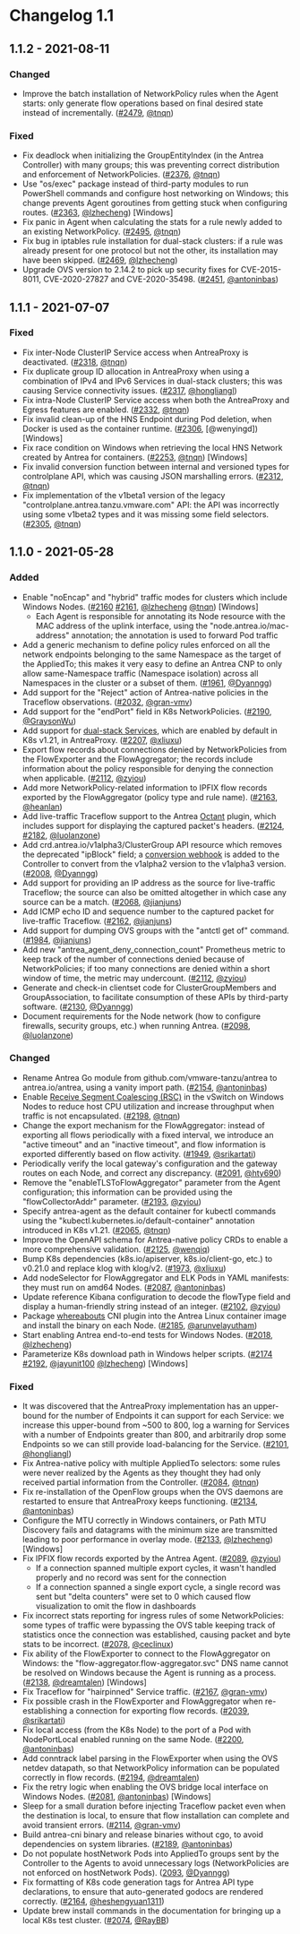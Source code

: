# Changelog 1.1

## 1.1.2 - 2021-08-11

### Changed

- Improve the batch installation of NetworkPolicy rules when the Agent starts: only generate flow operations based on final desired state instead of incrementally. ([#2479](https://github.com/antrea-io/antrea/pull/2479), [@tnqn])

### Fixed

- Fix deadlock when initializing the GroupEntityIndex (in the Antrea Controller) with many groups; this was preventing correct distribution and enforcement of NetworkPolicies. ([#2376](https://github.com/antrea-io/antrea/pull/2376), [@tnqn])
- Use "os/exec" package instead of third-party modules to run PowerShell commands and configure host networking on Windows; this change prevents Agent goroutines from getting stuck when configuring routes. ([#2363](https://github.com/antrea-io/antrea/pull/2363), [@lzhecheng]) [Windows]
- Fix panic in Agent when calculating the stats for a rule newly added to an existing NetworkPolicy. ([#2495](https://github.com/antrea-io/antrea/pull/2495), [@tnqn])
- Fix bug in iptables rule installation for dual-stack clusters: if a rule was already present for one protocol but not the other, its installation may have been skipped. ([#2469](https://github.com/antrea-io/antrea/pull/2469), [@lzhecheng])
- Upgrade OVS version to 2.14.2 to pick up security fixes for CVE-2015-8011, CVE-2020-27827 and CVE-2020-35498. ([#2451](https://github.com/antrea-io/antrea/pull/2451), [@antoninbas])

## 1.1.1 - 2021-07-07

### Fixed

- Fix inter-Node ClusterIP Service access when AntreaProxy is deactivated. ([#2318](https://github.com/antrea-io/antrea/pull/2318), [@tnqn])
- Fix duplicate group ID allocation in AntreaProxy when using a combination of IPv4 and IPv6 Services in dual-stack clusters; this was causing Service connectivity issues. ([#2317](https://github.com/antrea-io/antrea/pull/2317), [@hongliangl])
- Fix intra-Node ClusterIP Service access when both the AntreaProxy and Egress features are enabled. ([#2332](https://github.com/antrea-io/antrea/pull/2332), [@tnqn])
- Fix invalid clean-up of the HNS Endpoint during Pod deletion, when Docker is used as the container runtime. ([#2306](https://github.com/antrea-io/antrea/pull/2306), [@wenyingd]) [Windows]
- Fix race condition on Windows when retrieving the local HNS Network created by Antrea for containers. ([#2253](https://github.com/antrea-io/antrea/pull/2253), [@tnqn]) [Windows]
- Fix invalid conversion function between internal and versioned types for controlplane API, which was causing JSON marshalling errors. ([#2312](https://github.com/antrea-io/antrea/pull/2312), [@tnqn])
- Fix implementation of the v1beta1 version of the legacy "controlplane.antrea.tanzu.vmware.com" API: the API was incorrectly using some v1beta2 types and it was missing some field selectors. ([#2305](https://github.com/antrea-io/antrea/pull/2305), [@tnqn])

## 1.1.0 - 2021-05-28

### Added

- Enable "noEncap" and "hybrid" traffic modes for clusters which include Windows Nodes. ([#2160](https://github.com/antrea-io/antrea/pull/2160) [#2161](https://github.com/antrea-io/antrea/pull/2161), [@lzhecheng] [@tnqn]) [Windows]
  * Each Agent is responsible for annotating its Node resource with the MAC address of the uplink interface, using the "node.antrea.io/mac-address" annotation; the annotation is used to forward Pod traffic
- Add a generic mechanism to define policy rules enforced on all the network endpoints belonging to the same Namespace as the target of the AppliedTo; this makes it very easy to define an Antrea CNP to only allow same-Namespace traffic (Namespace isolation) across all Namespaces in the cluster or a subset of them. ([#1961](https://github.com/antrea-io/antrea/pull/1961), [@Dyanngg])
- Add support for the "Reject" action of Antrea-native policies in the Traceflow observations. ([#2032](https://github.com/antrea-io/antrea/pull/2032), [@gran-vmv])
- Add support for the "endPort" field in K8s NetworkPolicies. ([#2190](https://github.com/antrea-io/antrea/pull/2190), [@GraysonWu])
- Add support for [dual-stack Services], which are enabled by default in K8s v1.21, in AntreaProxy. ([#2207](https://github.com/antrea-io/antrea/pull/2207), [@xliuxu])
- Export flow records about connections denied by NetworkPolicies from the FlowExporter and the FlowAggregator; the records include information about the policy responsible for denying the connection when applicable. ([#2112](https://github.com/antrea-io/antrea/pull/2112), [@zyiou])
- Add more NetworkPolicy-related information to IPFIX flow records exported by the FlowAggregator (policy type and rule name). ([#2163](https://github.com/antrea-io/antrea/pull/2163), [@heanlan])
- Add live-traffic Traceflow support to the Antrea [Octant] plugin, which includes support for displaying the captured packet's headers. ([#2124](https://github.com/antrea-io/antrea/pull/2124), [#2182](https://github.com/antrea-io/antrea/pull/2182), [@luolanzone])
- Add crd.antrea.io/v1alpha3/ClusterGroup API resource which removes the deprecated "ipBlock" field; a [conversion webhook] is added to the Controller to convert from the v1alpha2 version to the v1alpha3 version. ([#2008](https://github.com/antrea-io/antrea/pull/2008), [@Dyanngg])
- Add support for providing an IP address as the source for live-traffic Traceflow; the source can also be omitted altogether in which case any source can be a match. ([#2068](https://github.com/antrea-io/antrea/pull/2068), [@jianjuns])
- Add ICMP echo ID and sequence number to the captured packet for live-traffic Traceflow. ([#2162](https://github.com/antrea-io/antrea/pull/2162), [@jianjuns])
- Add support for dumping OVS groups with the "antctl get of" command. ([#1984](https://github.com/antrea-io/antrea/pull/1984), [@jianjuns])
- Add new "antrea_agent_deny_connection_count" Prometheus metric to keep track of the number of connections denied because of NetworkPolicies; if too many connections are denied within a short window of time, the metric may undercount. ([#2112](https://github.com/antrea-io/antrea/pull/2112), [@zyiou])
- Generate and check-in clientset code for ClusterGroupMembers and GroupAssociation, to facilitate consumption of these APIs by third-party software. ([#2130](https://github.com/antrea-io/antrea/pull/2130), [@Dyanngg])
- Document requirements for the Node network (how to configure firewalls, security groups, etc.) when running Antrea. ([#2098](https://github.com/antrea-io/antrea/pull/2098), [@luolanzone])

### Changed

- Rename Antrea Go module from github.com/vmware-tanzu/antrea to antrea.io/antrea, using a vanity import path. ([#2154](https://github.com/antrea-io/antrea/issues/2154), [@antoninbas])
- Enable [Receive Segment Coalescing (RSC)] in the vSwitch on Windows Nodes to reduce host CPU utilization and increase throughput when traffic is not encapsulated. ([#2198](https://github.com/antrea-io/antrea/pull/2198), [@tnqn])
- Change the export mechanism for the FlowAggregator: instead of exporting all flows periodically with a fixed interval, we introduce an "active timeout" and an "inactive timeout", and flow information is exported differently based on flow activity. ([#1949](https://github.com/antrea-io/antrea/pull/1949), [@srikartati])
- Periodically verify the local gateway's configuration and the gateway routes on each Node, and correct any discrepancy. ([#2091](https://github.com/antrea-io/antrea/pull/2091), [@hty690])
- Remove the "enableTLSToFlowAggregator" parameter from the Agent configuration; this information can be provided using the "flowCollectorAddr" parameter. ([#2193](https://github.com/antrea-io/antrea/pull/2193), [@zyiou])
- Specify antrea-agent as the default container for kubectl commands using the "kubectl.kubernetes.io/default-container" annotation introduced in K8s v1.21. ([#2065](https://github.com/antrea-io/antrea/pull/2065), [@tnqn])
- Improve the OpenAPI schema for Antrea-native policy CRDs to enable a more comprehensive validation. ([#2125](https://github.com/antrea-io/antrea/pull/2125), [@wenqiq])
- Bump K8s dependencies (k8s.io/apiserver, k8s.io/client-go, etc.) to v0.21.0 and replace klog with klog/v2. ([#1973](https://github.com/antrea-io/antrea/pull/1973), [@xliuxu])
- Add nodeSelector for FlowAggregator and ELK Pods in YAML manifests: they must run on amd64 Nodes. ([#2087](https://github.com/antrea-io/antrea/pull/2087), [@antoninbas])
- Update reference Kibana configuration to decode the flowType field and display a human-friendly string instead of an integer. ([#2102](https://github.com/antrea-io/antrea/pull/2102), [@zyiou])
- Package [whereabouts] CNI plugin into the Antrea Linux container image and install the binary on each Node. ([#2185](https://github.com/antrea-io/antrea/pull/2185), [@arunvelayutham])
- Start enabling Antrea end-to-end tests for Windows Nodes. ([#2018](https://github.com/antrea-io/antrea/pull/2018), [@lzhecheng])
- Parameterize K8s download path in Windows helper scripts. ([#2174](https://github.com/antrea-io/antrea/pull/2174) [#2192](https://github.com/antrea-io/antrea/pull/2192), [@jayunit100] [@lzhecheng]) [Windows]

### Fixed

- It was discovered that the AntreaProxy implementation has an upper-bound for the number of Endpoints it can support for each Service: we increase this upper-bound from ~500 to 800, log a warning for Services with a number of Endpoints greater than 800, and arbitrarily drop some Endpoints so we can still provide load-balancing for the Service. ([#2101](https://github.com/antrea-io/antrea/pull/2101), [@hongliangl])
- Fix Antrea-native policy with multiple AppliedTo selectors: some rules were never realized by the Agents as they thought they had only received partial information from the Controller. ([#2084](https://github.com/antrea-io/antrea/pull/2084), [@tnqn])
- Fix re-installation of the OpenFlow groups when the OVS daemons are restarted to ensure that AntreaProxy keeps functioning. ([#2134](https://github.com/antrea-io/antrea/pull/2134), [@antoninbas])
- Configure the MTU correctly in Windows containers, or Path MTU Discovery fails and datagrams with the minimum size are transmitted leading to poor performance in overlay mode. ([#2133](https://github.com/antrea-io/antrea/pull/2133), [@lzhecheng]) [Windows]
- Fix IPFIX flow records exported by the Antrea Agent. ([#2089](https://github.com/antrea-io/antrea/pull/2089), [@zyiou])
  * If a connection spanned multiple export cycles, it wasn't handled properly and no record was sent for the connection
  * If a connection spanned a single export cycle, a single record was sent but "delta counters" were set to 0 which caused flow visualization to omit the flow in dashboards
- Fix incorrect stats reporting for ingress rules of some NetworkPolicies: some types of traffic were bypassing the OVS table keeping track of statistics once the connection was established, causing packet and byte stats to be incorrect. ([#2078](https://github.com/antrea-io/antrea/pull/2078), [@ceclinux])
- Fix ability of the FlowExporter to connect to the FlowAggregator on Windows: the "flow-aggregator.flow-aggregator.svc" DNS name cannot be resolved on Windows because the Agent is running as a process. ([#2138](https://github.com/antrea-io/antrea/pull/2138), [@dreamtalen]) [Windows]
- Fix Traceflow for "hairpinned" Service traffic. ([#2167](https://github.com/antrea-io/antrea/pull/2167), [@gran-vmv])
- Fix possible crash in the FlowExporter and FlowAggregator when re-establishing a connection for exporting flow records. ([#2039](https://github.com/antrea-io/antrea/pull/2039), [@srikartati])
- Fix local access (from the K8s Node) to the port of a Pod with NodePortLocal enabled running on the same Node. ([#2200](https://github.com/antrea-io/antrea/pull/2200), [@antoninbas])
- Add conntrack label parsing in the FlowExporter when using the OVS netdev datapath, so that NetworkPolicy information can be populated correctly in flow records. ([#2194](https://github.com/antrea-io/antrea/pull/2194), [@dreamtalen])
- Fix the retry logic when enabling the OVS bridge local interface on Windows Nodes. ([#2081](https://github.com/antrea-io/antrea/pull/2081), [@antoninbas]) [Windows]
- Sleep for a small duration before injecting Traceflow packet even when the destination is local, to ensure that flow installation can complete and avoid transient errors. ([#2114](https://github.com/antrea-io/antrea/pull/2114), [@gran-vmv])
- Build antrea-cni binary and release binaries without cgo, to avoid dependencies on system libraries. ([#2189](https://github.com/antrea-io/antrea/pull/2189), [@antoninbas])
- Do not populate hostNetwork Pods into AppliedTo groups sent by the Controller to the Agents to avoid unnecessary logs (NetworkPolicies are not enforced on hostNetwork Pods). ([2093](https://github.com/antrea-io/antrea/pull/2093), [@Dyanngg])
- Fix formatting of K8s code generation tags for Antrea API type declarations, to ensure that auto-generated godocs are rendered correctly. ([#2164](https://github.com/antrea-io/antrea/pull/2164), [@heshengyuan1311])
- Update brew install commands in the documentation for bringing up a local K8s test cluster. ([#2074](https://github.com/antrea-io/antrea/pull/2074), [@RayBB])

[Octant]: https://github.com/vmware-tanzu/octant
[conversion webhook]: https://kubernetes.io/docs/tasks/extend-kubernetes/custom-resources/custom-resource-definition-versioning/#webhook-conversion
[Receive Segment Coalescing (RSC)]: https://docs.microsoft.com/en-us/previous-versions/windows/it-pro/windows-server-2012-r2-and-2012/hh997024(v=ws.11)
[whereabouts]: https://github.com/k8snetworkplumbingwg/whereabouts
[dual-stack Services]: https://kubernetes.io/docs/concepts/services-networking/dual-stack/#services

[@antoninbas]: https://github.com/antoninbas
[@arunvelayutham]: https://github.com/arunvelayutham
[@ceclinux]: https://github.com/ceclinux
[@dreamtalen]: https://github.com/dreamtalen
[@Dyanngg]: https://github.com/Dyanngg
[@gran-vmv]: https://github.com/gran-vmv
[@GraysonWu]: https://github.com/GraysonWu
[@heanlan]: https://github.com/heanlan
[@heshengyuan1311]: https://github.com/heshengyuan1311
[@hongliangl]: https://github.com/hongliangl
[@hty690]: https://github.com/hty690
[@jayunit100]: https://github.com/jayunit100
[@jianjuns]: https://github.com/jianjuns
[@luolanzone]: https://github.com/luolanzone
[@lzhecheng]: https://github.com/lzhecheng
[@RayBB]: https://github.com/RayBB
[@shadowlan]: https://github.com/shadowlan
[@srikartati]: https://github.com/srikartati
[@tnqn]: https://github.com/tnqn
[@wenqiq]: https://github.com/wenqiq
[@xliuxu]: https://github.com/xliuxu
[@zyiou]: https://github.com/zyiou
